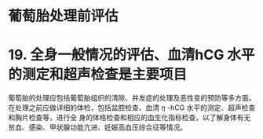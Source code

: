 # 葡萄胎处理前评估  
# 19. 全身一般情况的评估、血清hCG 水平的测定和超声检查是主要项目  
葡萄胎的处理应包括葡萄胎组织的清除、并发症的处理及恶性变的预防等多方面。在处理之前应做详细的体检，包括盆腔检查、血清 $\eta$ -hCG  水平的测定、超声检查和胸片检查等，进行全 身的体格检查和相应的血生化指标检查，以了解身体有无贫血、感染、甲状腺功能亢进、妊娠高血压综合征等情况。  